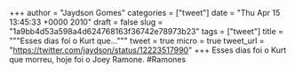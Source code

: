 
+++
author = "Jaydson Gomes"
categories = ["tweet"]
date = "Thu Apr 15 13:45:33 +0000 2010"
draft = false
slug = "1a9bb4d53a598a4d624768163f36742e78973b23"
tags = ["tweet"]
title = """Esses dias foi o Kurt que..."""
tweet = true
micro = true
tweet_url = "https://twitter.com/jaydson/status/12223517990"
+++
Esses dias foi o Kurt que morreu, hoje foi o Joey Ramone. #Ramones
